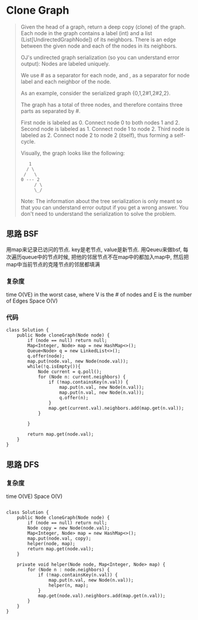 # Clone Graph
> Given the head of a graph, return a deep copy (clone) of the graph. Each node in the graph contains a label (int) and a list (List[UndirectedGraphNode]) of its neighbors. There is an edge between the given node and each of the nodes in its neighbors.
> 
> 
> OJ's undirected graph serialization (so you can understand error output):
> Nodes are labeled uniquely.
> 
> We use # as a separator for each node, and , as a separator for node label and each neighbor of the node.
>  
> 
> As an example, consider the serialized graph {0,1,2#1,2#2,2}.
> 
> The graph has a total of three nodes, and therefore contains three parts as separated by #.
> 
> First node is labeled as 0. Connect node 0 to both nodes 1 and 2.
> Second node is labeled as 1. Connect node 1 to node 2.
> Third node is labeled as 2. Connect node 2 to node 2 (itself), thus forming a self-cycle.
>  
> 
> Visually, the graph looks like the following:
> 
>        1
>       / \
>      /   \
>     0 --- 2
>          / \
>          \_/
> Note: The information about the tree serialization is only meant so that you can understand error output if you get a wrong answer. You don't need to understand the serialization to solve the problem.

## 思路 BSF
用map来记录已访问的节点. key是老节点, value是新节点. 用Qeueu来做bsf, 每次遍历queue中的节点时候, 把他的邻居节点不在map中的都加入map中, 然后把map中当前节点的克隆节点的邻居都填满
### 复杂度
 time O(VE) in the worst case, where V is the # of nodes and E is the number of Edges
 Space O(V)
### 代码
```
class Solution {
    public Node cloneGraph(Node node) {
        if (node == null) return null;
        Map<Integer, Node> map = new HashMap<>();
        Queue<Node> q = new LinkedList<>();
        q.offer(node);
        map.put(node.val, new Node(node.val));
        while(!q.isEmpty()){
            Node current = q.poll();
            for (Node n: current.neighbors) {
                if (!map.containsKey(n.val)) {
                    map.put(n.val, new Node(n.val));
                    map.put(n.val, new Node(n.val));
                    q.offer(n);
                }
                map.get(current.val).neighbors.add(map.get(n.val));
            }
            
        }
        
        return map.get(node.val);
    }
}
```

## 思路 DFS
### 复杂度
 time O(VE)
  Space O(V)

```

class Solution {
    public Node cloneGraph(Node node) {
        if (node == null) return null;
        Node copy = new Node(node.val);
        Map<Integer, Node> map = new HashMap<>();
        map.put(node.val, copy);
        helper(node, map);
        return map.get(node.val);
    }
    
    private void helper(Node node, Map<Integer, Node> map) {
        for (Node n : node.neighbors) {
            if (!map.containsKey(n.val)) {
                map.put(n.val, new Node(n.val));
                helper(n, map);
            }
            map.get(node.val).neighbors.add(map.get(n.val));
        }
    }
}
```